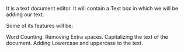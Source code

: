 It is a text document editor. It will contain a Text box in which we will be adding our text.

Some of its features will be:

Word Counting.
Removing Extra spaces.
Capitalizing the text of the document.
Adding Lowercase and uppercase to the text.
